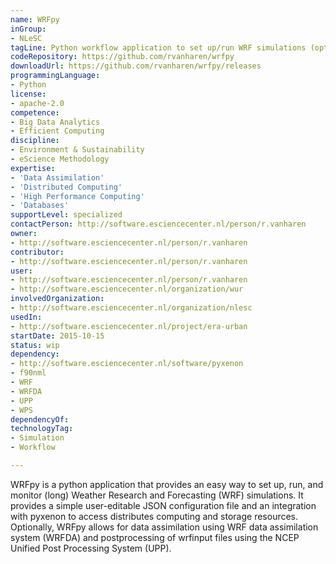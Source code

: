 ```yaml
---
name: WRFpy
inGroup:
- NLeSC
tagLine: Python workflow application to set up/run WRF simulations (optionally including data assimilation).
codeRepository: https://github.com/rvanharen/wrfpy
downloadUrl: https://github.com/rvanharen/wrfpy/releases
programmingLanguage:
- Python
license:
- apache-2.0
competence:
- Big Data Analytics
- Efficient Computing
discipline:
- Environment & Sustainability
- eScience Methodology
expertise:
- 'Data Assimilation'
- 'Distributed Computing'
- 'High Performance Computing'
- 'Databases'
supportLevel: specialized
contactPerson: http://software.esciencecenter.nl/person/r.vanharen
owner:
- http://software.esciencecenter.nl/person/r.vanharen
contributor:
- http://software.esciencecenter.nl/person/r.vanharen
user:
- http://software.esciencecenter.nl/person/r.vanharen
- http://software.esciencecenter.nl/organization/wur
involvedOrganization:
- http://software.esciencecenter.nl/organization/nlesc
usedIn:
- http://software.esciencecenter.nl/project/era-urban
startDate: 2015-10-15
status: wip
dependency:
- http://software.esciencecenter.nl/software/pyxenon
- f90nml
- WRF
- WRFDA
- UPP
- WPS
dependencyOf:
technologyTag:
- Simulation
- Workflow

---
```

WRFpy is a python application that provides an easy way to set up, run,
and monitor (long) Weather Research and Forecasting (WRF) simulations. It 
provides a simple user-editable JSON configuration file and an integration
with pyxenon to access distributes computing and storage resources. 
Optionally, WRFpy allows for data assimilation using WRF data assimilation
system (WRFDA) and postprocessing of wrfinput files using the NCEP Unified 
Post Processing System (UPP).
